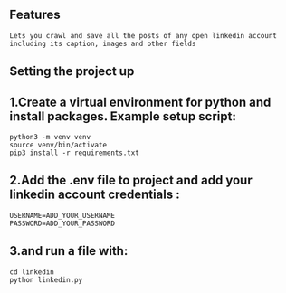 ## Features

```
Lets you crawl and save all the posts of any open linkedin account including its caption, images and other fields
```

## Setting the project up

## 1.Create a virtual environment for python and install packages. Example setup script:

```
python3 -m venv venv
source venv/bin/activate
pip3 install -r requirements.txt
```

## 2.Add the .env file to project and  add your linkedin account credentials :
```
USERNAME=ADD_YOUR_USERNAME
PASSWORD=ADD_YOUR_PASSWORD

```


## 3.and run a file with:

```
cd linkedin
python linkedin.py
```


